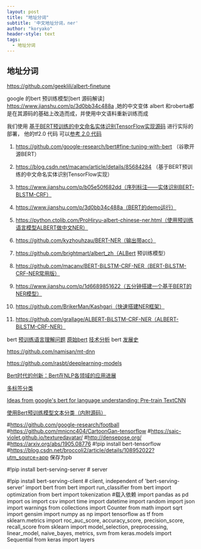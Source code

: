 ```yaml
---
layout: post
title: "地址分词"
subtitle: '中文地址分词，ner'
author: "koryako"
header-style: text
tags:
  - 地址分词
---
```


地址分词
---



https://github.com/geeklili/albert-finetune



google 的bert 预训练模型[bert 源码解读] https://www.jianshu.com/p/3d0bb34c488a   ,她的中文变体 albert 和roberta都是在其源码的基础上改造而成，并使用中文语料重新训练而成

我们使用 [基于BERT预训练的中文命名实体识别TensorFlow实现](https://blog.csdn.net/macanv/article/details/85684284)[源码](https://github.com/macanv/BERT-BiLSTM-CRF-NER)  进行实际的部署， 他的tf2.0 代码  可以[参考 2.0 代码](https://github.com/StanleyLsx/entity_extractor_by_ner) 




1. https://github.com/google-research/bert#fine-tuning-with-bert （谷歌开源BERT）

2. https://blog.csdn.net/macanv/article/details/85684284 （基于BERT预训练的中文命名实体识别TensorFlow实现）

3. https://www.jianshu.com/p/b05e50f682dd（序列标注——实体识别BERT-BLSTM-CRF）

4. https://www.jianshu.com/p/3d0bb34c488a（BERT的demo运行）

5. https://python.ctolib.com/ProHiryu-albert-chinese-ner.html（使用预训练语言模型ALBERT做中文NER）

6. https://github.com/kyzhouhzau/BERT-NER（输出带acc）

7. https://github.com/brightmart/albert_zh（ALBert 预训练模型）

8. https://github.com/macanv/BERT-BiLSTM-CRF-NER（BERT-BiLSTM-CRF-NER常用版）

9. https://www.jianshu.com/p/1d6689851622（五分钟搭建一个基于BERT的NER模型）

10. https://github.com/BrikerMan/Kashgari（快速搭建NER框架）

11. https://github.com/grallage/ALBERT-BiLSTM-CRF-NER（ALBERT-BiLSTM-CRF-NER）


bert [预训练语言理解问题](https://github.com/brightmart/bert_language_understanding)
[原始bert](https://github.com/google-research/bert)   [技术分析](https://zhuanlan.zhihu.com/p/49271699)  bert [发展史 ](https://zhuanlan.zhihu.com/p/65470719)

https://github.com/namisan/mt-dnn

https://github.com/rasbt/deeplearning-models

[Bert时代的创新：Bert在NLP各领域的应用进展](https://mp.weixin.qq.com/s?__biz=MzA3MzI4MjgzMw==&mid=2650763568&idx=4&sn=f595b6783d9adf597273747acdcca910&chksm=871ab54eb06d3c58285276cc4c9cc8525283050623e93c1803974918a40654bbf19c9314ce29&mpshare=1&scene=1&srcid=#rd])

[多标签分类](https://github.com/hellonlp/classifier_multi_label)

[Ideas from google's bert for language understanding: Pre-train TextCNN](https://github.com/brightmart/bert_language_understanding)

[使用Bert预训练模型文本分类（内附源码）](https://www.jiqizhixin.com/articles/2019-03-13-4 )


#https://github.com/google-research/football
#https://github.com/mnicnc404/CartoonGan-tensorflow
#https://saic-violet.github.io/texturedavatar/
#http://densepose.org/
#https://arxiv.org/abs/1905.08776
#!pip install bert-tensorflow
#https://blog.csdn.net/broccoli2/article/details/108952022?utm_source=app 保存为pb

#!pip install bert-serving-server # server

#!pip install bert-serving-client # client, independent of 'bert-serving-server'
import bert
from bert import run_classifier
from bert import optimization
from bert import tokenization
#载入依赖
import pandas as pd
import os
import csv
import time
import datetime
import random
import json
import warnings
from collections import Counter
from math import sqrt
import gensim
import numpy as np
import tensorflow as tf
from sklearn.metrics import roc_auc_score, accuracy_score, precision_score, recall_score
from sklearn import model_selection, preprocessing, linear_model, naive_bayes, metrics, svm
from keras.models import Sequential
from keras import layers

